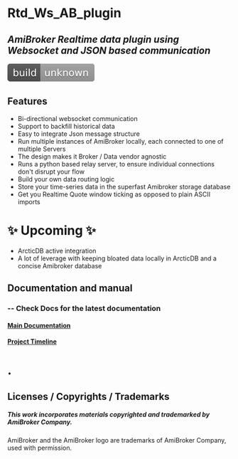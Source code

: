 # Rtd_Ws_AB_plugin
## _AmiBroker Realtime data plugin using Websocket and JSON based communication_

[![Build Status](https://raw.githubusercontent.com/ideepcoder/Rtd_Ws_AB_plugin/84c47468847d2bbf53d2f12fa110d13c041d7b2d/images/unknown.svg)](https://github.com/ideepcoder/Rtd_Ws_AB_plugin)


## Features
- Bi-directional websocket communication
- Support to backfill historical data
- Easy to integrate Json message structure
- Run multiple instances of AmiBroker locally, each connected to one of multiple Servers
- The design makes it Broker / Data vendor agnostic
- Runs a python based relay server, to ensure individual connections don't disrupt your flow
- Build your own data routing logic
- Store your time-series data in the superfast Amibroker storage database
- Get you Realtime Quote window ticking as opposed to plain ASCII imports

# ✨ Upcoming  ✨
- ArcticDB active integration
- A lot of leverage with keeping bloated data locally in ArcticDB and a concise Amibroker database


## Documentation and manual
### -- Check Docs for the latest documentation

#### [Main Documentation](https://github.com/ideepcoder/Rtd_Ws_AB_plugin/blob/main/Docs/WSRTD%20Doc.md)
#### [Project Timeline](https://github.com/ideepcoder/Rtd_Ws_AB_plugin/blob/main/Docs/Project%20Timeline.md)

# .
## Licenses / Copyrights / Trademarks
##### This work incorporates materials copyrighted and trademarked by AmiBroker Company.
AmiBroker and the AmiBroker logo are trademarks of AmiBroker Company, used with permission.

<meta name="google-site-verification" content="P6lUDnSiQzdLc0o2hKTCqnrVbauXzN0wUsVwOr0pDRs" />
